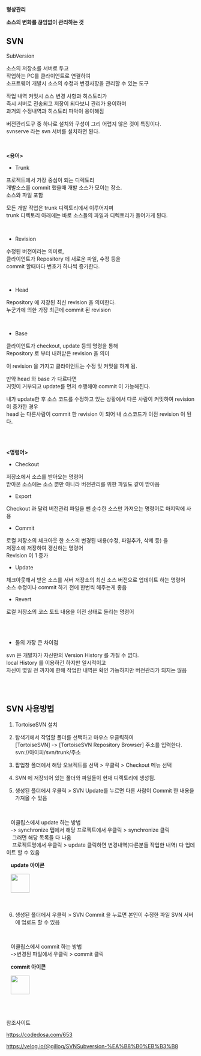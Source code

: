 
**형상관리**

**소스의 변화를 끊임없이 관리하는 것**


## SVN 

<SVN>

SubVersion  
  
소스의 저장소를 서버로 두고   
작업하는 PC를 클라이언트로 연결하여  
소프트웨어 개발시 소스의 수정과 변경사항을 관리할 수 있는 도구  

작업 내역 커밋시 소스 변경 사항과 히스토리가   
즉시 서버로 전송되고 저장이 되다보니 관리가 용이하며   
과거의 수정내역과 히스토리 파악이 용이해짐    
  
버전관리도구 중 하나로 설치와 구성이 그리 어렵지 않은 것이 특징이다.    
svnserve 라는 svn 서버를 설치하면 된다.   

  
<br> 
  
**<용어>**

  - Trunk
  
  프로젝트에서 가장 중심이 되는 디렉토리   
  개발소스를 commit 했을때 개발 소스가 모이는 장소.  
  소스와 파일 포함  
  
  모든 개발 작업은 trunk 디렉토리에서 이루어지며   
  trunk 디렉토리 아래에는 바로 소스들의 파일과 디렉토리가 들어가게 된다.  
  
<br> 
  
  - Revision
  
  수정된 버전이라는 의미로,   
  클라이언트가 Repository 에 새로운 파일, 수정 등을   
  commit 할때마다 번호가 하나씩 증가한다.  

<br>
  
  - Head
  
  Repository 에 저장된 최신 revision 을 의미한다.  
  누군가에 의한 가장 최근에 commit 된 revision   
  
<br>
  
  - Base
  
  클라이언트가 checkout, update 등의 명령을 통해   
  Repository 로 부터 내려받은 revision 을 의미  
  
  이 revision 을 가지고 클라이언트는 수정 및 커밋을 하게 됨.  
  
  만약 head 와 base 가 다르다면  
  커밋이 거부되고 update를 먼저 수행해야 commit 이 가능해진다.
  
  내가 update한 후 소스 코드를 수정하고 있는 상황에서 다른 사람이 커밋하여 revision 이 증가한 경우  
  head 는 다른사람이 commit 한 revision 이 되어 내 소스코드가 이전 revision 이 된다.
  
  
<br><br>
  
**<명령어>**
  
  - Checkout 
  
  저장소에서 소스를 받아오는 명령어  
  받아온 소스에는 소스 뿐만 아니라 버전관리를 위한 파일도 같이 받아옴  
  
  - Export
  
  Checkout 과 달리 버전관리 파일을 뺀 순수한 소스만 가져오는 명령어로 마지막에 사용
  
  - Commit 
  
  로컬 저장소의 체크아웃 한 소스의 변경된 내용(수정, 파일추가, 삭제 등) 을   
  저장소에 저장하여 갱신하는 명령어  
  Revision 이 1 증가
  
  - Update
  
  체크아웃해서 받은 소스를 서버 저장소의 최신 소스 버전으로 업데이트 하는 명령어  
  소스 수정이나 commit 하기 전에 한번씩 해주는게 좋음  
  
  - Revert
  
   로컬 저장소의 코스 토드 내용을 이전 상태로 돌리는 명령어  
  
<br><br>  
  
**<SVN vs Git>**
  
  - 둘의 가장 큰 차이점
  
  svn 은 개발자가 자신만의 Version History 를 가질 수 없다.  
  local History 를 이용하긴 하지만 일시적이고   
  자신이 몇일 전 까지에 한해 작업한 내역은 확인 가능하지만 버전관리가 되지는 않음  
  
  
<br><br> 
  
## SVN 사용방법
  
  1. TortoiseSVN 설치 
  
  2. 탐색기에서 작업할 폴더를 선택하고 마우스 우클릭하여   
    [TortoiseSVN] -> [TortoiseSVN Repository Browser] 주소를 입력한다.  
    svn://아이피/svn/trunk/주소
  
  3. 팝업창 폴더에서 해당 오브젝트를 선택 > 우클릭 > Checkout 메뉴 선택
  
  4. SVN 에 저장되어 있는 폴더와 파일들이 현재 디렉토리에 생성됨.
  
  5. 생성된 폴더에서 우클릭 > SVN Update를 누르면 다른 사람이 Commit 한 내용을 가져올 수 있음
  
  <br>
  
&nbsp;&nbsp;&nbsp;이클립스에서 update 하는 방법     
&nbsp;&nbsp;&nbsp;-> synchronize 탭에서 해당 프로젝트에서 우클릭 > synchronize 클릭  
&nbsp;&nbsp;&nbsp;&nbsp;그러면 해당 목록들 다 나옴   
&nbsp;&nbsp;&nbsp;&nbsp;프로젝트명에서 우클릭 > update 클릭하면 변경내역(다른분들 작업한 내역) 다 업데이트 할 수 있음  
  
&nbsp;&nbsp;&nbsp;**update 아이콘**  
  
&nbsp;&nbsp;&nbsp;<img src= "https://user-images.githubusercontent.com/89206108/177898540-7a44d0bb-0248-48d8-9144-44f1d28919bf.png" width="50" height="50">

 <br> 
  
  6. 생성된 폴더에서 우클릭 > SVN Commit 을 누르면 본인이 수정한 파일 SVN 서버에 업로드 할 수 있음
 
  <br>  
  
&nbsp;&nbsp;&nbsp;이클립스에서 commit 하는 방법     
&nbsp;&nbsp;&nbsp;->변경된 파일에서 우클릭 > commit 클릭   

  
&nbsp;&nbsp;&nbsp;**commit 아이콘**  
  
&nbsp;&nbsp;&nbsp;<img src= "https://user-images.githubusercontent.com/89206108/177898771-fdf69e00-74cd-4f42-95e3-d36fe8eab697.png" width="50" height="50">
 
  
  
  
<br><br>  
  
  참조사이트
  
  https://codedosa.com/653
  
  https://velog.io/@gillog/SVNSubversion-%EA%B8%B0%EB%B3%B8
